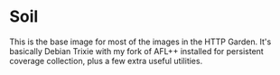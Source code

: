 # Soil
This is the base image for most of the images in the HTTP Garden. It's basically Debian Trixie with my fork of AFL++ installed for persistent coverage collection, plus a few extra useful utilities.
